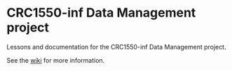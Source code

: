 # CRC1550-inf Data Management project

Lessons and documentation for the CRC1550-inf Data Management project.

See the [wiki](https://github.com/dieterich-lab/crc1550-inf-datamanagement/wiki/Getting-started) for more information.


